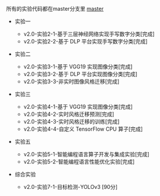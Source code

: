 所有的实验代码都在master分支里
[master](https://github.com/munume/Coures/tree/master)

- 实验一
  -  v2.0-实验2-1-基于三层神经网络实现手写数字分类[完成]
  -  v2.0-实验2-2-基于 DLP 平台实现手写数字分类[完成]
 
- 实验二
  -  v2.0-实验3-1-基于 VGG19 实现图像分类[完成]
  -  v2.0-实验3-2-基于 DLP 平台实现图像分类[完成]
  -  v2.0-实验3-3-非实时图像风格迁移[完成]
  

- 实验三
  -  v2.0-实验4-1-基于 VGG19 实现图像分类[完成]
  -  v2.0-实验4-2-实时风格迁移预测[完成]
  -  v2.0-实验4-3-实时风格迁移的训练[完成]
  -  v2.0-实验4-4-自定义 TensorFlow CPU 算子[完成]

- 实验五
  -  v2.0-实验5-1-智能编程语言算子开发与集成实验[完成]
  -  v2.0-实验5-2-智能编程语言性能优化实验[完成]

- 综合实验
  - v2.0-实验7-1-目标检测-YOLOv3 [90分]

